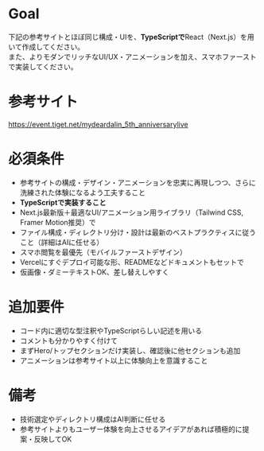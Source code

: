 # Goal

下記の参考サイトとほぼ同じ構成・UIを、**TypeScriptで**React（Next.js）を用いて作成してください。  
また、よりモダンでリッチなUI/UX・アニメーションを加え、スマホファーストで実装してください。

# 参考サイト

https://event.tiget.net/mydeardalin_5th_anniversarylive

# 必須条件

- 参考サイトの構成・デザイン・アニメーションを忠実に再現しつつ、さらに洗練された体験になるよう工夫すること
- **TypeScriptで実装すること**
- Next.js最新版＋最適なUI/アニメーション用ライブラリ（Tailwind CSS, Framer Motion推奨）で
- ファイル構成・ディレクトリ分け・設計は最新のベストプラクティスに従うこと（詳細はAIに任せる）
- スマホ閲覧を最優先（モバイルファーストデザイン）
- Vercelにすぐデプロイ可能な形、READMEなどドキュメントもセットで
- 仮画像・ダミーテキストOK、差し替えしやすく

# 追加要件

- コード内に適切な型注釈やTypeScriptらしい記述を用いる
- コメントも分かりやすく付けて
- まずHero/トップセクションだけ実装し、確認後に他セクションも追加
- アニメーションは参考サイト以上に体験向上を意識すること

# 備考

- 技術選定やディレクトリ構成はAI判断に任せる
- 参考サイトよりもユーザー体験を向上させるアイデアがあれば積極的に提案・反映してOK
